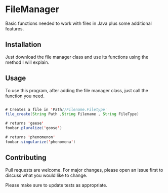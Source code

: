 # FileManager

Basic functions needed to work with files in Java plus some additional features.

## Installation

Just download the file manager class and use its functions using the method I will explain.


## Usage
To use this program, after adding the file manager class, just call the function you need.
```java

# Creates a file in 'Path//Filename.Filetype' 
file_create(String Path ,String Filename , String FileType)

# returns 'geese'
foobar.pluralize('goose')

# returns 'phenomenon'
foobar.singularize('phenomena')
```



## Contributing

Pull requests are welcome. For major changes, please open an issue first
to discuss what you would like to change.

Please make sure to update tests as appropriate.
